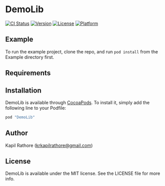 # DemoLib

[![CI Status](http://img.shields.io/travis/krkapilrathore@gmail.com/DemoLib.svg?style=flat)](https://travis-ci.org/krkapilrathore@gmail.com/DemoLib)
[![Version](https://img.shields.io/cocoapods/v/DemoLib.svg?style=flat)](http://cocoapods.org/pods/DemoLib)
[![License](https://img.shields.io/cocoapods/l/DemoLib.svg?style=flat)](http://cocoapods.org/pods/DemoLib)
[![Platform](https://img.shields.io/cocoapods/p/DemoLib.svg?style=flat)](http://cocoapods.org/pods/DemoLib)

## Example

To run the example project, clone the repo, and run `pod install` from the Example directory first.

## Requirements

## Installation

DemoLib is available through [CocoaPods](http://cocoapods.org). To install
it, simply add the following line to your Podfile:

```ruby
pod "DemoLib"
```

## Author

Kapil Rathore (krkapilrathore@gmail.com)

## License

DemoLib is available under the MIT license. See the LICENSE file for more info.
